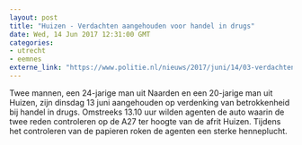 ```yaml
---
layout: post
title: "Huizen - Verdachten aangehouden voor handel in drugs"
date: Wed, 14 Jun 2017 12:31:00 GMT
categories: 
- utrecht 
- eemnes 
externe_link: "https://www.politie.nl/nieuws/2017/juni/14/03-verdachten-aangehouden-voor-handel-in-drugs-huizen.html"
---
```


Twee mannen, een 24-jarige man uit Naarden en een 20-jarige man uit Huizen, zijn dinsdag 13 juni aangehouden op verdenking van betrokkenheid bij handel in drugs. Omstreeks 13.10 uur wilden agenten de auto waarin de twee reden controleren op de A27 ter hoogte van de afrit Huizen. Tijdens het controleren van de papieren roken de agenten een sterke henneplucht.
